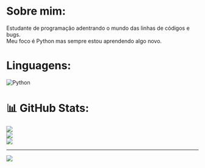 # Sobre mim:
Estudante de programação adentrando o mundo das linhas de códigos e bugs.<br>Meu foco é Python mas sempre estou aprendendo algo novo.

# Linguagens:
![Python](https://img.shields.io/badge/python-3670A0?style=for-the-badge&logo=python&logoColor=ffdd54)
# 📊 GitHub Stats:
![](https://github-readme-stats.vercel.app/api?username=JohnJonV&theme=tokyonight&hide_border=false&include_all_commits=true&count_private=false)<br/>
![](https://github-readme-streak-stats.herokuapp.com/?user=JohnJonV&theme=tokyonight&hide_border=false)<br/>
![](https://github-readme-stats.vercel.app/api/top-langs/?username=JohnJonV&theme=tokyonight&hide_border=false&include_all_commits=true&count_private=false&layout=compact)

---
[![](https://visitcount.itsvg.in/api?id=JohnJonV&icon=9&color=6)](https://visitcount.itsvg.in)

<!-- Proudly created with GPRM ( https://gprm.itsvg.in ) -->

